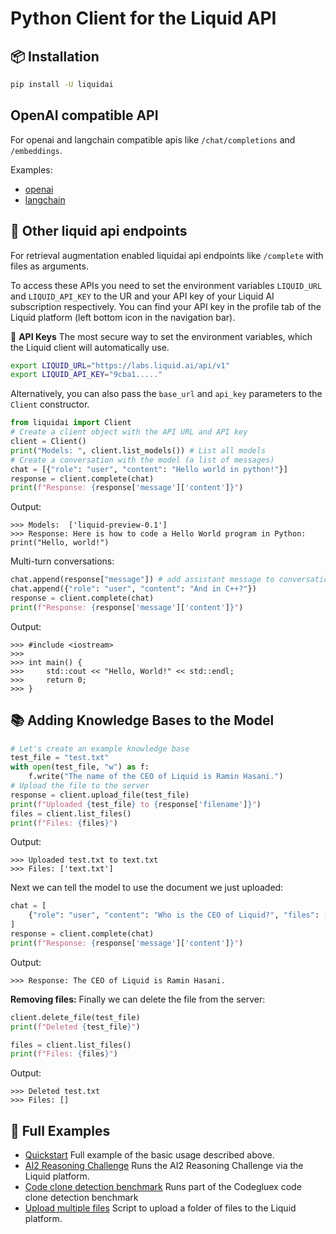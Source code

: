 # Python Client for the Liquid API

## 📦 Installation
```bash
pip install -U liquidai
```

## OpenAI compatible API
For openai and langchain compatible apis like `/chat/completions` and `/embeddings`. 

Examples:
- [openai](https://github.com/Liquid4All/liquid_client/tree/main/examples/openai/chat_completion.ipynb)
- [langchain](https://github.com/Liquid4All/liquid_client/tree/main/examples/langchain/chat_openai.ipynb)

## 💬 Other liquid api endpoints
For retrieval augmentation enabled liquidai api endpoints like `/complete` with files as arguments.

To access these APIs you need to set the environment variables `LIQUID_URL` and `LIQUID_API_KEY` to the UR and your API key of your Liquid AI subscription respectively.
You can find your API key in the profile tab of the Liquid platform (left bottom icon in the navigation bar).

🔐 **API Keys** The most secure way to set the environment variables, which the Liquid client will automatically use.
```bash
export LIQUID_URL="https://labs.liquid.ai/api/v1"
export LIQUID_API_KEY="9cba1....."
```

Alternatively, you can also pass the `base_url` and `api_key` parameters to the `Client` constructor.
```python
from liquidai import Client
# Create a client object with the API URL and API key
client = Client()
print("Models: ", client.list_models()) # List all models
# Create a conversation with the model (a list of messages)
chat = [{"role": "user", "content": "Hello world in python!"}]
response = client.complete(chat)
print(f"Response: {response['message']['content']}")
```
Output:
```
>>> Models:  ['liquid-preview-0.1']
>>> Response: Here is how to code a Hello World program in Python: print("Hello, world!")
```

Multi-turn conversations:
```python
chat.append(response["message"]) # add assistant message to conversation
chat.append({"role": "user", "content": "And in C++?"})
response = client.complete(chat)
print(f"Response: {response['message']['content']}")
```

Output:
```
>>> #include <iostream>
>>> 
>>> int main() {
>>>     std::cout << "Hello, World!" << std::endl;
>>>     return 0;
>>> }
```

## 📚 Adding Knowledge Bases to the Model
```python
# Let's create an example knowledge base
test_file = "test.txt"
with open(test_file, "w") as f:
    f.write("The name of the CEO of Liquid is Ramin Hasani.")
# Upload the file to the server
response = client.upload_file(test_file)
print(f"Uploaded {test_file} to {response['filename']}")
files = client.list_files()
print(f"Files: {files}")
```

Output:
```
>>> Uploaded test.txt to text.txt
>>> Files: ['text.txt']
```

Next we can tell the model to use the document we just uploaded:

```python
chat = [
    {"role": "user", "content": "Who is the CEO of Liquid?", "files": ["test.txt"]}
]
response = client.complete(chat)
print(f"Response: {response['message']['content']}")
```
Output:
```
>>> Response: The CEO of Liquid is Ramin Hasani.
```

**Removing files:** Finally we can delete the file from the server:

```python
client.delete_file(test_file)
print(f"Deleted {test_file}")

files = client.list_files()
print(f"Files: {files}")
```
Output:
```
>>> Deleted test.txt
>>> Files: []
```

## 📌 Full Examples

- [Quickstart](https://github.com/Liquid4All/liquid_client/tree/main/examples/liquid_api.ipynb) Full example of the basic usage described above.
- [AI2 Reasoning Challenge](https://github.com/Liquid4All/liquid_client/tree/main/examples/evals/run_ai2rc.py) Runs the AI2 Reasoning Challenge via the Liquid platform.
- [Code clone detection benchmark](https://github.com/Liquid4All/liquid_client/blob/main/examples/evals/code_clone_detection.py) Runs part of the Codegluex code clone detection benchmark
- [Upload multiple files](https://github.com/Liquid4All/liquid_client/tree/main/examples/upload_folder.py) Script to upload a folder of files to the Liquid platform.

